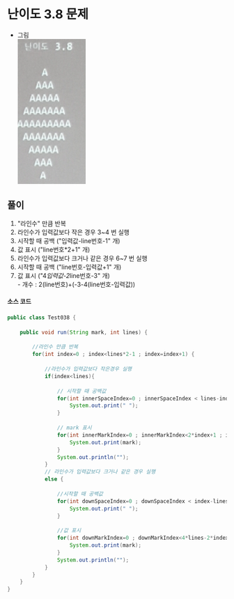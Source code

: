 # 난이도 3.8 문제
* 그림</br>
![](https://github.com/Lee-KyungSeok/ControlFlowExample/blob/master/Difficulty3.8/difficulty_3.8.PNG)

## __풀이__

1. "라인수" 만큼 반복
2. 라인수가 입력값보다 작은 경우 3~4 번 실행
3. 시작할 때 공백 ("입력값-line번호-1" 개)
4. 값 표시 ("line번호*2+1" 개)
5. 라인수가 입력값보다 크거나 같은 경우 6~7 번 실행
6. 시작할 때 공백 ("line번호-입력값+1" 개)
7. 값 표시 ("4*입력값-2*line번호-3" 개)</br>- 개수 : 2(line번호)+(-3-4(line번호-입력값))

#### __소스 코드__
``` java
public class Test038 {

	public void run(String mark, int lines) {

		//라인수 만큼 반복
		for(int index=0 ; index<lines*2-1 ; index=index+1) {

			//라인수가 입력값보다 작은경우 실행
			if(index<lines){

				// 시작할 때 공백값
				for(int innerSpaceIndex=0 ; innerSpaceIndex < lines-index-1 ; innerSpaceIndex++) {
					System.out.print(" ");
				}

				// mark 표시
				for(int innerMarkIndex=0 ; innerMarkIndex<2*index+1 ; innerMarkIndex++) {
					System.out.print(mark);
				}
				System.out.println("");
			}
			// 라인수가 입력값보다 크거나 같은 경우 실행
			else {

				//시작할 때 공백값
				for(int downSpaceIndex=0 ; downSpaceIndex < index-lines+1 ; downSpaceIndex++) {					
					System.out.print(" ");
				}

				//값 표시
				for(int downMarkIndex=0 ; downMarkIndex<4*lines-2*index-3 ; downMarkIndex++) {
					System.out.print(mark);
				}
				System.out.println("");
			}
		}
	}
}
```
